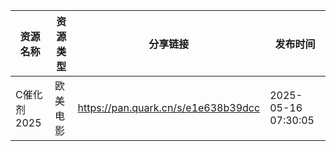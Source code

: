 | 资源名称     | 资源类型 | 分享链接                                | 发布时间                |
| -------- | ---- | ----------------------------------- | ------------------- |
| C催化剂2025 | 欧美电影 | https://pan.quark.cn/s/e1e638b39dcc | 2025-05-16 07:30:05 |

